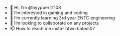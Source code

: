 - 👋 Hi, I’m @hyypperr2108
- 👀 I’m interested in gaming and coding
- 🌱 I’m currently learning 3rd year ENTC engineering
- 💞️ I’m looking to collaborate on any projects
- 📫 How to reach me insta- btwn.hated.07

<!---
hyypperr2108/hyypperr2108 is a ✨ special ✨ repository because its `README.md` (this file) appears on your GitHub profile.
You can click the Preview link to take a look at your changes.
--->
